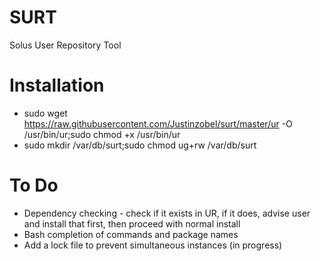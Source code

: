 # SURT
Solus User Repository Tool

# Installation

* sudo wget https://raw.githubusercontent.com/Justinzobel/surt/master/ur -O /usr/bin/ur;sudo chmod +x /usr/bin/ur
* sudo mkdir /var/db/surt;sudo chmod ug+rw /var/db/surt

# To Do
* Dependency checking - check if it exists in UR, if it does, advise user and install that first, then proceed with normal install
* Bash completion of commands and package names
* Add a lock file to prevent simultaneous instances (in progress)
